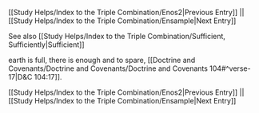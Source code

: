 [[Study Helps/Index to the Triple Combination/Enos2|Previous Entry]]  ||  [[Study Helps/Index to the Triple Combination/Ensample|Next Entry]]

 See also [[Study Helps/Index to the Triple Combination/Sufficient, Sufficiently|Sufficient]]

 earth is full, there is enough and to spare, [[Doctrine and Covenants/Doctrine and Covenants/Doctrine and Covenants 104#^verse-17|D&C 104:17]].

[[Study Helps/Index to the Triple Combination/Enos2|Previous Entry]]  ||  [[Study Helps/Index to the Triple Combination/Ensample|Next Entry]]